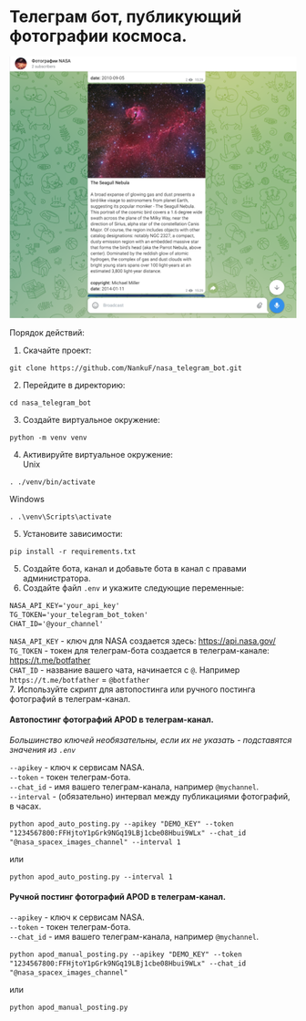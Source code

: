 # Телеграм бот, публикующий фотографии космоса.

![img.png](img.png)

Порядок действий:

1. Скачайте проект:<br>

```commandline
git clone https://github.com/NankuF/nasa_telegram_bot.git
```

2. Перейдите в директорию:

```commandline
cd nasa_telegram_bot
```
3. Создайте виртуальное окружение:<br>

```commandline
python -m venv venv
```

4. Активируйте виртуальное окружение:<br>
Unix
```commandline
. ./venv/bin/activate
```
Windows
```commandline
. .\venv\Scripts\activate
```
5. Установите зависимости:<br>

```commandline
pip install -r requirements.txt
```

5. Создайте бота, канал и добавьте бота в канал с правами администратора.<br>
6. Создайте файл `.env` и укажите следующие переменные:<br>

```commandline
NASA_API_KEY='your_api_key'
TG_TOKEN='your_telegram_bot_token'
CHAT_ID='@your_channel'
```

`NASA_API_KEY` - ключ для NASA создается здесь: https://api.nasa.gov/ <br>
`TG_TOKEN` - токен для телеграм-бота создается в телеграм-канале: https://t.me/botfather <br>
`CHAT_ID` - название вашего чата, начинается с `@`. Например `https://t.me/botfather` = `@botfather`<br>
7. Используйте скрипт для автопостинга или ручного постинга фотографий в телеграм-канал.<br>

#### Автопостинг фотографий APOD в телеграм-канал.
*Большинство ключей необязательны, если их не указать - подставятся значения из `.env`*

`--apikey` - ключ к сервисам NASA.<br>
`--token` - токен телеграм-бота.<br>
`--chat_id` - имя вашего телеграм-канала, например ``@mychannel``.<br>
`--interval` - (обязательно) интервал между публикациями фотографий, в часах.<br>

```commandline
python apod_auto_posting.py --apikey "DEMO_KEY" --token "1234567800:FFHjtoY1pGrk9NGq19LBj1cbe08Hbui9WLx" --chat_id "@nasa_spacex_images_channel" --interval 1 
```
или
```commandline
python apod_auto_posting.py --interval 1 
```

#### Ручной постинг фотографий APOD в телеграм-канал.

`--apikey` - ключ к сервисам NASA.<br>
`--token` - токен телеграм-бота.<br>
`--chat_id` - имя вашего телеграм-канала, например ``@mychannel``.<br>

```commandline
python apod_manual_posting.py --apikey "DEMO_KEY" --token "1234567800:FFHjtoY1pGrk9NGq19LBj1cbe08Hbui9WLx" --chat_id "@nasa_spacex_images_channel"
```
или
```commandline
python apod_manual_posting.py
```
